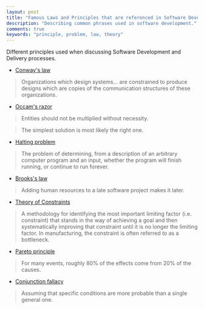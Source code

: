 ```yaml
---
layout: post
title: "Famous Laws and Principles that are referenced in Software Development"
description: "Describing common phrases used in software development."
comments: true
keywords: "principle, problem, law, theory"
---
```


Different principles used when discussing Software Development and Delivery processes. 

* [Conway's law](https://en.wikipedia.org/wiki/Conway%27s_law)

> Organizations which design systems… are constrained to produce designs which are copies of the communication structures of these organizations.

* [Occam's razor](https://en.wikipedia.org/wiki/Occam%27s_razor)

> Entities should not be multiplied without necessity.

> The simplest solution is most likely the right one.

* [Halting problem](https://en.wikipedia.org/wiki/Halting_problem)

> The problem of determining, from a description of an arbitrary computer program and an input, whether the program will finish running, or continue to run forever.


* [Brooks's law](https://en.wikipedia.org/wiki/Brooks%27s_law)

> Adding human resources to a late software project makes it later.

* [Theory of Constraints](https://www.leanproduction.com/theory-of-constraints.html)

> A methodology for identifying the most important limiting factor (i.e. constraint) that stands in the way of achieving a goal and then systematically improving that constraint until it is no longer the limiting factor. In manufacturing, the constraint is often referred to as a bottleneck.

* [Pareto principle](https://en.wikipedia.org/wiki/Pareto_principle)

> For many events, roughly 80% of the effects come from 20% of the causes.

* [Conjunction fallacy](https://en.wikipedia.org/wiki/Conjunction_fallacy)

>  Assuming that specific conditions are more probable than a single general one.
